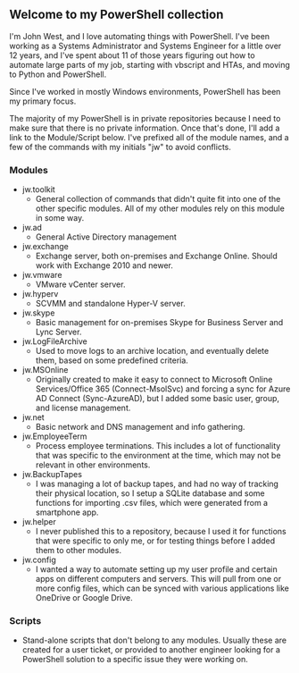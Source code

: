 ## Welcome to my PowerShell collection

I'm John West, and I love automating things with PowerShell. I've been working as a Systems Administrator and Systems Engineer for a little over 12 years, and I've spent about 11 of those years figuring out how to automate large parts of my job, starting with vbscript and HTAs, and moving to Python and PowerShell.

Since I've worked in mostly Windows environments, PowerShell has been my primary focus.

The majority of my PowerShell is in private repositories because I need to make sure that there is no private information. Once that's done, I'll add a link to the Module/Script below. I've prefixed all of the module names, and a few of the commands with my initials "jw" to avoid conflicts.

### Modules

* jw.toolkit
    * General collection of commands that didn't quite fit into one of the other specific modules. All of my other modules rely on this module in some way.
* jw.ad
    * General Active Directory management
* jw.exchange
    * Exchange server, both on-premises and Exchange Online. Should work with Exchange 2010 and newer.
* jw.vmware
    * VMware vCenter server.
* jw.hyperv
    * SCVMM and standalone Hyper-V server.
* jw.skype
    * Basic management for on-premises Skype for Business Server and Lync Server.
* jw.LogFileArchive
    * Used to move logs to an archive location, and eventually delete them, based on some predefined criteria.
* jw.MSOnline
    * Originally created to make it easy to connect to Microsoft Online Services/Office 365 (Connect-MsolSvc) and forcing a sync for Azure AD Connect (Sync-AzureAD), but I added some basic user, group, and license management.
* jw.net
    * Basic network and DNS management and info gathering.
* jw.EmployeeTerm
    * Process employee terminations. This includes a lot of functionality that was specific to the environment at the time, which may not be relevant in other environments.
* jw.BackupTapes
    * I was managing a lot of backup tapes, and had no way of tracking their physical location, so I setup a SQLite database and some functions for importing .csv files, which were generated from a smartphone app.
* jw.helper
    * I never published this to a repository, because I used it for functions that were specific to only me, or for testing things before I added them to other modules.
* jw.config
    * I wanted a way to automate setting up my user profile and certain apps on different computers and servers. This will pull from one or more config files, which can be synced with various applications like OneDrive or Google Drive.

### Scripts
* Stand-alone scripts that don't belong to any modules. Usually these are created for a user ticket, or provided to another engineer looking for a PowerShell solution to a specific issue they were working on.